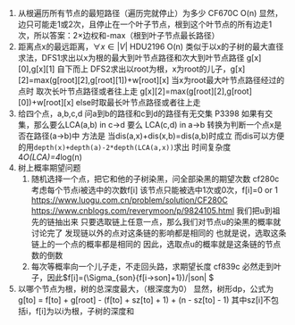 1. 从根遍历所有节点的最短路径（遍历完就停止）为多少 CF670C O(n)
   显然，边只可能走1或2次，且停止在一个叶子节点，根到这个叶节点的所有边走1次，所以答案：2×边权和-max（根到叶子节点最长路径）
2. 距离点x的最远距离，$\forall x \in |V|$ HDU2196 O(n)
   类似于以x的子树的最大直径求法，DFS1求出以x为根的最大到叶节点路径和次大到叶节点路径 g[x][0],g[x][1] 自下而上
   DFS2求出以root为根，x为root的儿子，g[x][2]=max(g[root][2],g[root][1])+w[root][x] 当x为root最大叶节点路径经过的点时 取次长叶节点路径或者往上走
   g[x][2]=max(g[root][2],g[root][0])+w[root][x] else时取最长叶节点路径或者往上走
3. 给四个点，a,b,c,d 问a到b的路径和c到d的路径有无交集 P3398
   如果有交集，那么要么LCA(a,b) in c->d 要么 LCA(c,d) in a->b 转换为判断一个点x是否在路径(a->b)中 方法是 当dis(a,x)+dis(x,b)=dis(a,b)时成立
   而dis可以方便的用`depth(x)+depth(a)-2*depth(LCA(a,x))`求出 时间复杂度 4*O(LCA)=4*log(n)   
4. 树上概率期望问题
   1. 随机选择一个点，把它和他的子树染黑，问全部染黑的期望次数 cf280c
      考虑每个节点i被选中的次数f[i] 该节点只能被选中1次或0次，f[i]=0 or 1 
      https://www.luogu.com.cn/problem/solution/CF280C https://www.cnblogs.com/reverymoon/p/9824105.html
      我们把u到祖先的链抽出来 只要选取链上任意一点，那么我们对节点u的染黑的概率就讨论完了 发现链以外的点对这条链的影响都是相同的 也就是说，选取这条链上的一个点的概率都是相同的 因此，选取点u的概率就是这条链的节点数的倒数
   2. 每次等概率向一个儿子走，不走回头路，求期望长度 cf839c
      必然走到叶子，因此$f[i]=(\Sigma_{son}{f[i->son]+1})/|son| $
5. 以哪个节点为根，树的总深度最大，（根深度为0）
   显然，树形dp，公式为g[to] = f[to] + g[root] - (f[to] + sz[to] + 1) + (n - sz[to] - 1) 其中sz[i]不包括i，f[i]为以i为根，子树的深度和